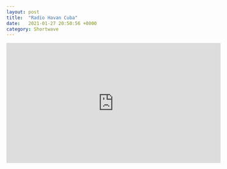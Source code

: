 ```yaml
---
layout: post
title:  "Radio Havan Cuba"
date:   2021-01-27 20:50:56 +0000
category: Shortwave
---
```

<iframe width="560" height="315" src="https://www.youtube.com/embed/mHY5pibWFr8" frameborder="0" allow="accelerometer; autoplay; clipboard-write; encrypted-media; gyroscope; picture-in-picture" allowfullscreen></iframe>